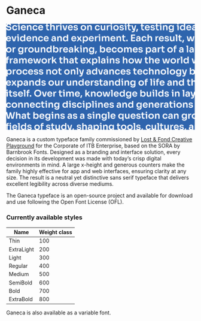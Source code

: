 # Ganeca

![Sample](https://raw.githubusercontent.com/exploshiva/Ganeca/refs/heads/master/docs/Ganeca%20Sample.png)


Ganeca is a custom typeface family commissioned by [Lost & Fond Creative Playground](https://www.instagram.com/lostfond.pg/) for the Corporate of ITB Enterprise, based on the SORA by Barnbrook Fonts. Designed as a branding and interface solution, every decision in its development was made with today’s crisp digital environments in mind. A large x-height and generous counters make the family highly effective for app and web interfaces, ensuring clarity at any size. The result is a neutral yet distinctive sans serif typeface that delivers excellent legibility across diverse mediums.

The Ganeca typeface is an open-source project and available for download and use following the Open Font License (OFL).

### Currently available styles

| Name                 | Weight class
| -------------------- | ----------------
| Thin                 | 100
| ExtraLight           | 200
| Light                | 300
| Regular              | 400
| Medium               | 500
| SemiBold             | 600
| Bold                 | 700
| ExtraBold            | 800

Ganeca is also available as a variable font.
